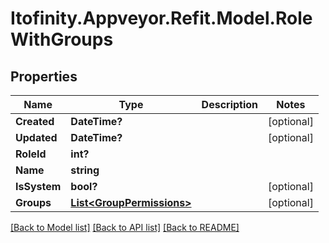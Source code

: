 # Itofinity.Appveyor.Refit.Model.RoleWithGroups
## Properties

Name | Type | Description | Notes
------------ | ------------- | ------------- | -------------
**Created** | **DateTime?** |  | [optional] 
**Updated** | **DateTime?** |  | [optional] 
**RoleId** | **int?** |  | 
**Name** | **string** |  | 
**IsSystem** | **bool?** |  | [optional] 
**Groups** | [**List&lt;GroupPermissions&gt;**](GroupPermissions.md) |  | [optional] 

[[Back to Model list]](../README.md#documentation-for-models) [[Back to API list]](../README.md#documentation-for-api-endpoints) [[Back to README]](../README.md)

